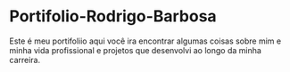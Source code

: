# Portifolio-Rodrigo-Barbosa
Este é meu portifoliio aqui você ira encontrar algumas coisas sobre mim e minha vida profissional e projetos que desenvolvi ao longo da minha carreira. 
